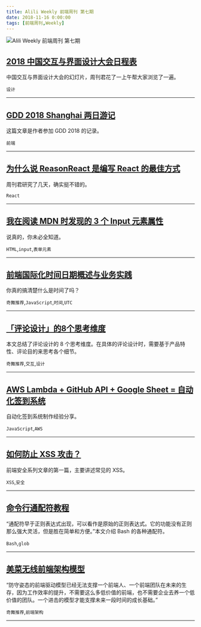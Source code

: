 ```yaml
---
title: Alili Weekly 前端周刊 第七期 
date: 2018-11-16 0:00:00
tags: [前端周刊,Weekly]
---
```

![Alili Weekly 前端周刊 第七期](https://static.alili.tech/images/github_43.png)
##   [2018 中国交互与界面设计大会日程表](https://2018.uiuxconf.com/zh/schedule)  
 
中国交互与界面设计大会的幻灯片，周刊君花了一上午帮大家浏览了一遍。 

`设计` 


---
##   [GDD 2018 Shanghai 两日游记](https://zhuanlan.zhihu.com/p/46230972)  
 
这篇文章是作者参加 GDD 2018 的记录。 

`前端` 


---
##   [为什么说 ReasonReact 是编写 React 的最佳方式](https://mp.weixin.qq.com/s/doYEfIUFoqV4fBk6OCkDbw)  
 
周刊君研究了几天，确实挺不错的。 

`React` 


---
##   [我在阅读 MDN 时发现的 3 个 Input 元素属性](https://juejin.im/post/5bbc6f035188255c5d56b160)  
 
说真的，你未必全知道。 

`HTML`,`input`,`表单元素` 


---
##   [前端国际化时间日期概述与业务实践](https://mp.weixin.qq.com/s/iudWjQeI67sI0Ht340I71A)  
 
你真的搞清楚什么是时间了吗？ 

`奇舞推荐`,`JavaScript`,`时间`,`UTC` 


---
##   [「评论设计」的8个思考维度](https://zhuanlan.zhihu.com/p/37169989)  
 
本文总结了评论设计的 8 个思考维度。在具体的评论设计时，需要基于产品特性、评论目的来思考各个细节。 

`奇舞推荐`,`交互`,`设计` 


---
##   [AWS Lambda + GitHub API + Google Sheet = 自动化签到系统](https://blog.techbridge.cc/2018/09/14/lambda-and-github-api/)  
 
自动化签到系统制作经验分享。 

`JavaScript`,`AWS` 


---
##   [如何防止 XSS 攻击？](https://tech.meituan.com/fe_security.html)  
 
前端安全系列文章的第一篇，主要讲述常见的 XSS。 

`XSS`,`安全` 


---
##   [命令行通配符教程](http://www.ruanyifeng.com/blog/2018/09/bash-wildcards.html)  
 
“通配符早于正则表达式出现，可以看作是原始的正则表达式。它的功能没有正则那么强大灵活，但是胜在简单和方便。”本文介绍 Bash 的各种通配符。 

`Bash`,`glob` 


---
##   [美菜无线前端架构模型](https://mp.weixin.qq.com/s/2IjsJZY78FQcOdTI5JC7ow)  
 
“防守姿态的前端驱动模型已经无法支撑一个前端人、一个前端团队在未来的生存，因为工作效率的提升，不需要这么多低价值的前端，也不需要企业去养一个低价值的团队。一个进击的模型才能支撑未来一段时间的成长基础。” 

`奇舞推荐`,`前端架构` 


---

